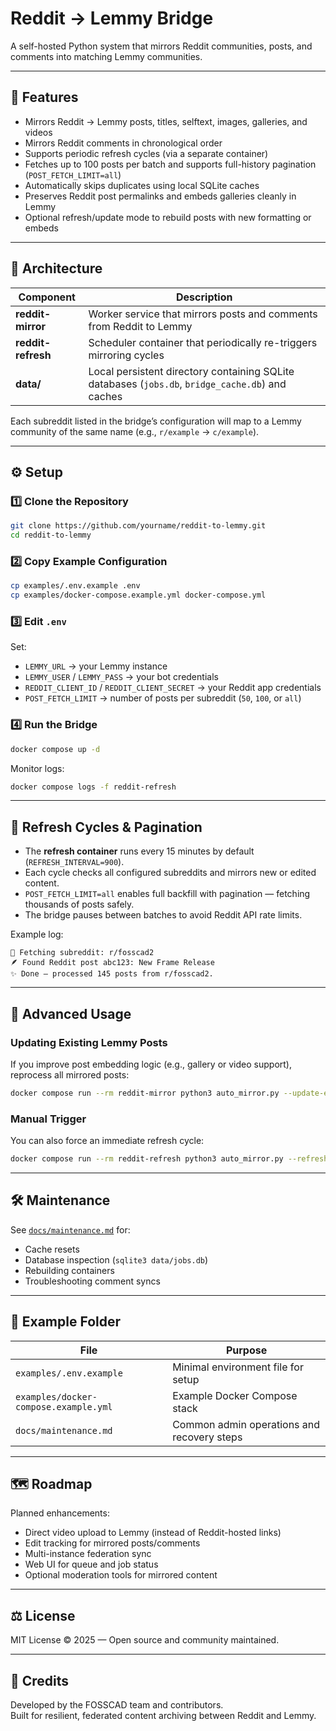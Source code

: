 # Reddit → Lemmy Bridge

A self-hosted Python system that mirrors Reddit communities, posts, and comments into matching Lemmy communities.

---

## 🚀 Features

- Mirrors Reddit → Lemmy posts, titles, selftext, images, galleries, and videos  
- Mirrors Reddit comments in chronological order  
- Supports periodic refresh cycles (via a separate container)  
- Fetches up to 100 posts per batch and supports full-history pagination (`POST_FETCH_LIMIT=all`)  
- Automatically skips duplicates using local SQLite caches  
- Preserves Reddit post permalinks and embeds galleries cleanly in Lemmy  
- Optional refresh/update mode to rebuild posts with new formatting or embeds  

---

## 🧩 Architecture

| Component | Description |
|------------|-------------|
| **reddit-mirror** | Worker service that mirrors posts and comments from Reddit to Lemmy |
| **reddit-refresh** | Scheduler container that periodically re-triggers mirroring cycles |
| **data/** | Local persistent directory containing SQLite databases (`jobs.db`, `bridge_cache.db`) and caches |

Each subreddit listed in the bridge’s configuration will map to a Lemmy community of the same name (e.g., `r/example` → `c/example`).

---

## ⚙️ Setup

### 1️⃣ Clone the Repository
```bash
git clone https://github.com/yourname/reddit-to-lemmy.git
cd reddit-to-lemmy
```

### 2️⃣ Copy Example Configuration
```bash
cp examples/.env.example .env
cp examples/docker-compose.example.yml docker-compose.yml
```

### 3️⃣ Edit `.env`
Set:
- `LEMMY_URL` → your Lemmy instance  
- `LEMMY_USER` / `LEMMY_PASS` → your bot credentials  
- `REDDIT_CLIENT_ID` / `REDDIT_CLIENT_SECRET` → your Reddit app credentials  
- `POST_FETCH_LIMIT` → number of posts per subreddit (`50`, `100`, or `all`)  

### 4️⃣ Run the Bridge
```bash
docker compose up -d
```

Monitor logs:
```bash
docker compose logs -f reddit-refresh
```

---

## 🔁 Refresh Cycles & Pagination

- The **refresh container** runs every 15 minutes by default (`REFRESH_INTERVAL=900`).  
- Each cycle checks all configured subreddits and mirrors new or edited content.  
- `POST_FETCH_LIMIT=all` enables full backfill with pagination — fetching thousands of posts safely.  
- The bridge pauses between batches to avoid Reddit API rate limits.

Example log:
```
🔁 Fetching subreddit: r/fosscad2
🪶 Found Reddit post abc123: New Frame Release
✨ Done — processed 145 posts from r/fosscad2.
```

---

## 🧠 Advanced Usage

### Updating Existing Lemmy Posts
If you improve post embedding logic (e.g., gallery or video support), reprocess all mirrored posts:

```bash
docker compose run --rm reddit-mirror python3 auto_mirror.py --update-existing
```

### Manual Trigger
You can also force an immediate refresh cycle:
```bash
docker compose run --rm reddit-refresh python3 auto_mirror.py --refresh
```

---

## 🛠️ Maintenance

See [`docs/maintenance.md`](docs/maintenance.md) for:
- Cache resets  
- Database inspection (`sqlite3 data/jobs.db`)  
- Rebuilding containers  
- Troubleshooting comment syncs  

---

## 🧩 Example Folder

| File | Purpose |
|------|----------|
| `examples/.env.example` | Minimal environment file for setup |
| `examples/docker-compose.example.yml` | Example Docker Compose stack |
| `docs/maintenance.md` | Common admin operations and recovery steps |

---

## 🗺️ Roadmap

Planned enhancements:
- Direct video upload to Lemmy (instead of Reddit-hosted links)
- Edit tracking for mirrored posts/comments
- Multi-instance federation sync
- Web UI for queue and job status
- Optional moderation tools for mirrored content

---

## ⚖️ License

MIT License © 2025 — Open source and community maintained.

---

## 💬 Credits

Developed by the FOSSCAD team and contributors.  
Built for resilient, federated content archiving between Reddit and Lemmy.
